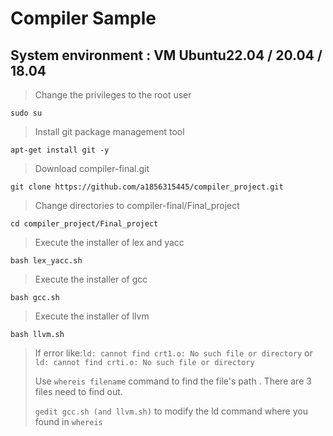 # Compiler Sample
## System environment : VM Ubuntu22.04 / 20.04 / 18.04

>Change the privileges to the root user

```sudo su```

>Install git package management tool

```apt-get install git -y```

>Download compiler-final.git

```git clone https://github.com/a1856315445/compiler_project.git```

>Change directories to compiler-final/Final_project

```cd compiler_project/Final_project```

>Execute the installer of lex and yacc

```bash lex_yacc.sh```

>Execute the installer of gcc

```bash gcc.sh```

>Execute the installer of llvm

```bash llvm.sh```

>If error like:```ld: cannot find crt1.o: No such file or directory``` or ```ld: cannot find crti.o: No such file or directory```
>
>Use ```whereis filename``` command to find the file's path . There are 3 files need to find out.
>
>```gedit gcc.sh (and llvm.sh)``` to modify the ld command where you found in ```whereis``` 
